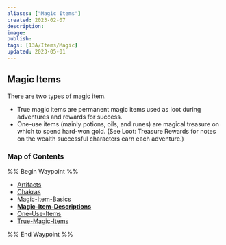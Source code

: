 ```yaml
---
aliases: ["Magic Items"]
created: 2023-02-07
description: 
image: 
publish: 
tags: [13A/Items/Magic]
updated: 2023-05-01
---
```


## Magic Items

There are two types of magic item. 
- True magic items are permanent magic items used as loot during adventures and rewards for success. 
- One-use items (mainly potions, oils, and runes) are magical treasure on which to spend hard-won gold. (See Loot: Treasure Rewards for notes on the wealth successful characters earn each adventure.)

### Map of Contents

%% Begin Waypoint %%
- [Artifacts](./Artifacts.md)
- [Chakras](./Chakras.md)
- [Magic-Item-Basics](./Magic-Item-Basics.md)
- **[Magic-Item-Descriptions](./Magic-Item-Descriptions/Magic-Item-Descriptions.md)**
- [One-Use-Items](./One-Use-Items.md)
- [True-Magic-Items](./True-Magic-Items.md)

%% End Waypoint %%